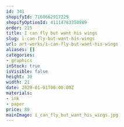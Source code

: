```yaml
---
id: 341
shopifyId: 7160662917225
shopifyOptionId: 41114783350889
order: 215
title: I can fly but want his wings
slug: i-can-fly-but-want-his-wings
url: art-works/i-can-fly-but-want-his-wings
aliases: []
categories:
- graphics
inStock: true
isVisible: false
height: 30
width: 21
date: 2020-01-01T00:00:00Z
materials:
- ink
- paper
price: 80
mainImage: i_can_fly_but_want_his_wings.jpg
---
```


